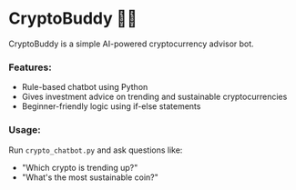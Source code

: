 # CryptoBuddy 🤖💸

CryptoBuddy is a simple AI-powered cryptocurrency advisor bot.

### Features:
- Rule-based chatbot using Python
- Gives investment advice on trending and sustainable cryptocurrencies
- Beginner-friendly logic using if-else statements

### Usage:
Run `crypto_chatbot.py` and ask questions like:
- "Which crypto is trending up?"
- "What's the most sustainable coin?"
